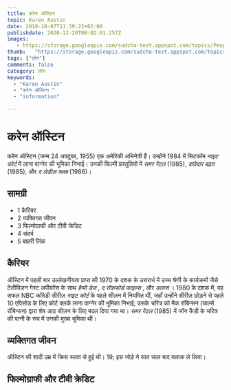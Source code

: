 ```yaml
---
title: करेन ऑस्टिन 
topic: Karen Austin
date: 2018-10-07T11:39:22+02:00
publishdate: 2020-12-20T08:02:01.257Z
images: 
   - https://storage.googleapis.com/sudcha-test.appspot.com/topics/People/karen_austin/1.jpeg
thumb:   "https://storage.googleapis.com/sudcha-test.appspot.com/topics/People/karen_austin/thumb.jpeg"
tags: ["लोग"]
comments: false
category: लोग
keywords: 
  - "Karen Austin"
  - "करेन ऑस्टिन "
  - "information"

---
```

<h1> करेन ऑस्टिन </h1> <p> करेन ऑस्टिन (जन्म 24 अक्टूबर, 1955) एक अमेरिकी अभिनेत्री हैं। उन्होंने 1984 में सिटकॉम <i> नाइट कोर्ट </i> में लाना वाग्नेर की भूमिका निभाई। उनकी फिल्मी प्रस्तुतियों में <i> समर रेंटल </i> (1985), <i> दांतेदार बढ़त </i> (1985), और <i> द लेडीज़ क्लब </i> (1986)। </p> <h2> सामग्री </h2> <ul> <li> 1 कैरियर </li> <li> 2 व्यक्तिगत जीवन </li> <li > 3 फिल्मोग्राफी और टीवी क्रेडिट </li> <li> 4 संदर्भ </li> <li> 5 बाहरी लिंक </li> </ul> <h2> कैरियर </h2> <p> ऑस्टिन में पहली बार उल्लेखनीयता प्राप्त की 1970 के दशक के उत्तरार्ध में उच्च श्रेणी के कार्यक्रमों जैसे टेलीविज़न गेस्ट अपीयरेंस के साथ <i> हैप्पी डेज़ </i>, <i> द रॉकफोर्ड फाइल्स </i>, और <i> डलास </i>। 1980 के दशक में, वह सफल NBC कॉमेडी सीरीज़ <i> नाइट कोर्ट </i> के पहले सीज़न में नियमित थीं, जहाँ उन्होंने सीरीज़ छोड़ने से पहले 10 एपिसोड के लिए कोर्ट क्लर्क लाना वाग्नेर की भूमिका निभाई; उसके चरित्र को मैक रॉबिन्सन (चार्ल्स रॉबिन्सन) द्वारा शेष आठ सीज़न के लिए बदल दिया गया था। <I> समर रेंटल </i> (1985) में जॉन कैंडी के चरित्र की पत्नी के रूप में उनकी मुख्य भूमिका थी। </p> <h2> व्यक्तिगत जीवन </h2> <p> ऑस्टिन की शादी उम्र में क्रिस स्लाव से हुई थी। 19; इस जोड़े ने सात साल बाद तलाक ले लिया। </p> <h2> फिल्मोग्राफी और टीवी क्रेडिट </h2> 